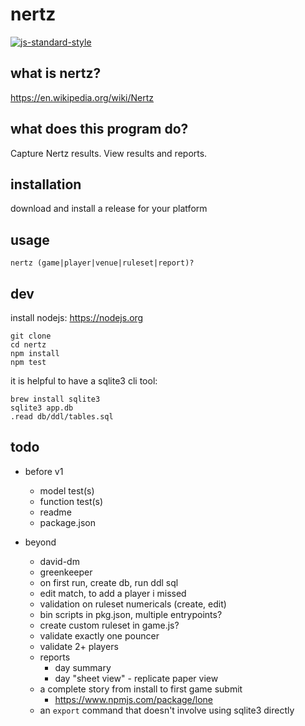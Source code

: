 # nertz

[![js-standard-style](https://img.shields.io/badge/code%20style-standard-brightgreen.svg?style=flat)](https://github.com/feross/standard)

## what is nertz?

https://en.wikipedia.org/wiki/Nertz

## what does this program do?

Capture Nertz results. View results and reports.

## installation

download and install a release for your platform

## usage

`nertz (game|player|venue|ruleset|report)?`

## dev
install nodejs: https://nodejs.org

```
git clone
cd nertz
npm install
npm test
```

it is helpful to have a sqlite3 cli tool:
```
brew install sqlite3
sqlite3 app.db
.read db/ddl/tables.sql
```

## todo
- before v1
  - model test(s)
  - function test(s)
  - readme
  - package.json

- beyond
  - david-dm
  - greenkeeper
  - on first run, create db, run ddl sql
  - edit match, to add a player i missed
  - validation on ruleset numericals (create, edit)
  - bin scripts in pkg.json, multiple entrypoints?
  - create custom ruleset in game.js?
  - validate exactly one pouncer
  - validate 2+ players
  - reports
    - day summary
    - day "sheet view" - replicate paper view
  - a complete story from install to first game submit
    - https://www.npmjs.com/package/lone
  - an `export` command that doesn't involve using sqlite3 directly
